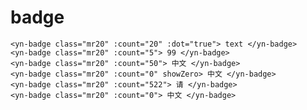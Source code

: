 <demo-pc location="https://ui.dullar.xyz/mercury/#/badge"></demo-pc>
# badge

```vue
<yn-badge class="mr20" :count="20" :dot="true"> text </yn-badge>
<yn-badge class="mr20" :count="5"> 99 </yn-badge>
<yn-badge class="mr20" :count="50"> 中文 </yn-badge>
<yn-badge class="mr20" :count="0" showZero> 中文 </yn-badge>
<yn-badge class="mr20" :count="522"> 请 </yn-badge>
<yn-badge class="mr20" :count="0"> 中文 </yn-badge>
```